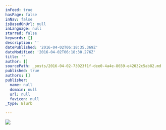 ```yaml
---
inFeed: true
hasPage: false
inNav: false
isBasedOnUrl: null
inLanguage: null
starred: false
keywords: []
description: ''
datePublished: '2016-04-02T06:18:35.369Z'
dateModified: '2016-04-02T06:18:30.276Z'
title: ''
author: []
sourcePath: _posts/2016-04-02-73023f1f-dee0-4a4e-8659-e42032c5ab82.md
published: true
authors: []
publisher:
  name: null
  domain: null
  url: null
  favicon: null
_type: Blurb

---
```

![](https://the-grid-user-content.s3-us-west-2.amazonaws.com/73ffc2c8-6981-41c4-affa-fced7b16290b.jpg)
